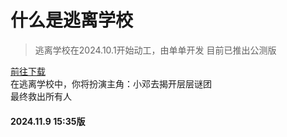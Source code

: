 # 什么是逃离学校
> 逃离学校在2024.10.1开始动工，由单单开发
>目前已推出公测版

<a href="https://goodjobABC.github.com/base.github.com/download/download.html">前往下载</a><br>
在逃离学校中，你将扮演主角：小邓去揭开层层谜团<br>
最终救出所有人<br>
#### 2024.11.9 15:35版
